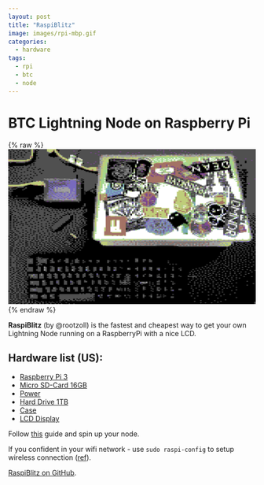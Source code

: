 ```yaml
---
layout: post
title: "RaspiBlitz"
image: images/rpi-mbp.gif
categories:
  - hardware
tags:
  - rpi
  - btc
  - node
---
```

# BTC Lightning Node on Raspberry Pi

{% raw %}<img src="/images/rpi-mbp.jpg" alt="rpi-mbp-8bit">{% endraw %}

**RaspiBlitz** (by @rootzoll) is the fastest and cheapest way to get your own Lightning Node running on a RaspberryPi with a nice LCD.

## Hardware list (US):

* [Raspberry Pi 3](http://a.co/ahl7RIp)
* [Micro SD-Card 16GB](http://a.co/6R49HZz)
* [Power](http://a.co/ciFRcYg)
* [Hard Drive 1TB](http://a.co/eUgVfLd)
* [Case](http://a.co/1774Hwl)
* [LCD Display](http://a.co/65p2wu6)

Follow [this](https://github.com/rootzoll/raspiblitz/blob/master/README.md#hardware-needed) guide and spin up your node.

If you confident in your wifi network - use `sudo raspi-config` to setup wireless connection ([ref](https://www.raspberrypi.org/documentation/configuration/wireless/wireless-cli.md)).

[RaspiBlitz on GitHub](https://github.com/rootzoll/raspiblitz).

